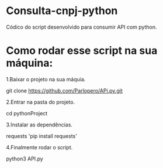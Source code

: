 # Consulta-cnpj-python
Códico do script desenvolvido para consumir API com python.
# Como rodar esse script na sua máquina:
1.Baixar o projeto na sua máquia.

git clone https://github.com/Parlopero/APi.py.git

2.Entrar na pasta do projeto.

cd pythonProject

3.Instalar as dependências.

requests 'pip install requests'

4.Finalmente rodar o script.

python3 API.py
